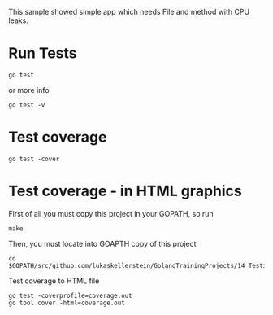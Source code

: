 

This sample showed simple app which needs File and method with CPU leaks.


# Run Tests 

```Shell
go test 
```

or more info 

```Shell
go test -v 
```

# Test coverage 

```Shell
go test -cover
```

# Test coverage - in HTML graphics

First of all you must copy this project in your GOPATH, so run

```Shell
make
```

Then, you must locate into GOAPTH copy of this project

```Shell
cd $GOPATH/src/github.com/lukaskellerstein/GolangTrainingProjects/14_Testing/00_Testing/01_Simple/
```

Test coverage to HTML file

```Shell
go test -coverprofile=coverage.out
go tool cover -html=coverage.out
```